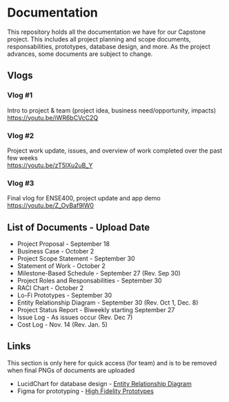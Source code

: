 # Documentation
This repository holds all the documentation we have for our Capstone project. This includes all project planning and scope documents, responsabilities, prototypes, database design, and more. As the project advances, some documents are subject to change. 

## Vlogs
### Vlog #1 
Intro to project & team (project idea, business need/opportunity, impacts)  
https://youtu.be/iWR6bCVcC2Q   

### Vlog #2
Project work update, issues, and overview of work completed over the past few weeks  
https://youtu.be/zT5lXu2uB_Y

### Vlog #3
Final vlog for ENSE400, project update and app demo  
https://youtu.be/Z_OyBaf9lW0

## List of Documents - Upload Date
- Project Proposal - September 18
- Business Case - October 2
- Project Scope Statement - September 30
- Statement of Work - October 2
- Milestone-Based Schedule - September 27 (Rev. Sep 30)
- Project Roles and Responsabilities - September 30
- RACI Chart - October 2
- Lo-Fi Prototypes - September 30
- Entity Relationship Diagram - September 30 (Rev. Oct 1, Dec. 8)
- Project Status Report - Biweekly starting September 27
- Issue Log - As issues occur (Rev. Dec 7)
- Cost Log - Nov. 14 (Rev. Jan. 5)

## Links
This section is only here for quick access (for team) and is to be removed when final PNGs of documents are uploaded
- LucidChart for database design - [Entity Relationship Diagram](https://lucid.app/lucidchart/fce9ec9c-5639-4d74-8209-18d9d856876b/edit?viewport_loc=-53%2C321%2C2162%2C1008%2C0_0&invitationId=inv_12dec01a-8497-4a34-b980-bf1e2b5d1aa7#)  
- Figma for prototyping - [High Fidelity Prototypes](https://www.figma.com/file/8a5PxAyVzHBtxMvQh92txs/High-Fidelity-Prototype?node-id=0%3A1)

